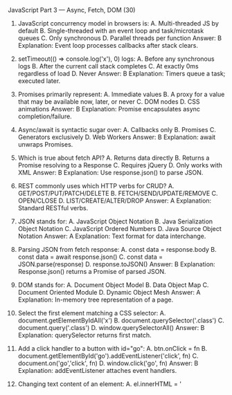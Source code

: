 JavaScript Part 3 — Async, Fetch, DOM (30)

1) JavaScript concurrency model in browsers is:
   A. Multi-threaded JS by default
   B. Single-threaded with an event loop and task/microtask queues
   C. Only synchronous
   D. Parallel threads per function
   Answer: B
   Explanation: Event loop processes callbacks after stack clears.

2) setTimeout(() => console.log('x'), 0) logs:
   A. Before any synchronous logs
   B. After the current call stack completes
   C. At exactly 0ms regardless of load
   D. Never
   Answer: B
   Explanation: Timers queue a task; executed later.

3) Promises primarily represent:
   A. Immediate values
   B. A proxy for a value that may be available now, later, or never
   C. DOM nodes
   D. CSS animations
   Answer: B
   Explanation: Promise encapsulates async completion/failure.

4) Async/await is syntactic sugar over:
   A. Callbacks only
   B. Promises
   C. Generators exclusively
   D. Web Workers
   Answer: B
   Explanation: await unwraps Promises.

5) Which is true about fetch API?
   A. Returns data directly
   B. Returns a Promise resolving to a Response
   C. Requires jQuery
   D. Only works with XML
   Answer: B
   Explanation: Use response.json() to parse JSON.

6) REST commonly uses which HTTP verbs for CRUD?
   A. GET/POST/PUT/PATCH/DELETE
   B. FETCH/SEND/UPDATE/REMOVE
   C. OPEN/CLOSE
   D. LIST/CREATE/ALTER/DROP
   Answer: A
   Explanation: Standard RESTful verbs.

7) JSON stands for:
   A. JavaScript Object Notation
   B. Java Serialization Object Notation
   C. JavaScript Ordered Numbers
   D. Java Source Object Notation
   Answer: A
   Explanation: Text format for data interchange.

8) Parsing JSON from fetch response:
   A. const data = response.body
   B. const data = await response.json()
   C. const data = JSON.parse(response)
   D. response.toJSON()
   Answer: B
   Explanation: Response.json() returns a Promise of parsed JSON.

9) DOM stands for:
   A. Document Object Model
   B. Data Object Map
   C. Document Oriented Module
   D. Dynamic Object Mesh
   Answer: A
   Explanation: In-memory tree representation of a page.

10) Select the first element matching a CSS selector:
    A. document.getElementByIdAll('x')
    B. document.querySelector('.class')
    C. document.query('.class')
    D. window.querySelectorAll()
    Answer: B
    Explanation: querySelector returns first match.

11) Add a click handler to a button with id="go":
    A. btn.onClick = fn
    B. document.getElementById('go').addEventListener('click', fn)
    C. document.on('go','click', fn)
    D. window.click('go', fn)
    Answer: B
    Explanation: addEventListener attaches event handlers.

12) Changing text content of an element:
    A. el.innerHTML = '<script>'
    B. el.textContent = 'Hello'
    C. el.value = 'Hello' for any element
    D. el.appendStyle('Hello')
    Answer: B
    Explanation: textContent sets text safely.

13) Preventing default form submit:
    A. event.stop()
    B. event.stopPropagation()
    C. event.preventDefault()
    D. return false always
    Answer: C
    Explanation: preventDefault cancels default action.

14) Which is a common pitfall with async code?
    A. Believing setTimeout(0) runs before synchronous code
    B. Using const
    C. Using CSS
    D. Writing small functions
    Answer: A
    Explanation: Timers execute after stack clears.

15) Safely inserting user-provided text into the DOM:
    A. innerHTML with concatenation
    B. textContent or createTextNode
    C. document.write
    D. eval()
    Answer: B
    Explanation: Avoid XSS; don’t set HTML directly from user input.

16) With fetch, how do you handle non-2xx statuses?
    A. Fetch throws automatically
    B. Check response.ok or status and branch
    C. It’s impossible
    D. Use console.error only
    Answer: B
    Explanation: Fetch resolves on HTTP errors; you must check status.

17) Which header typically indicates JSON payload on POST?
    A. Accept: text/html
    B. Content-Type: application/json
    C. Authorization: Bearer
    D. Origin: *
    Answer: B
    Explanation: Content-Type declares body format.

18) Debouncing scroll or input events helps with:
    A. Memory leaks
    B. Limiting frequency of handler execution
    C. CSS specificity
    D. Access control
    Answer: B
    Explanation: Debounce/throttle improve performance.

19) The event target property refers to:
    A. The current listener’s element only
    B. The element that triggered the event
    C. The window
    D. The document always
    Answer: B
    Explanation: event.target is original source.

20) Which approach updates UI without full page reload?
    A. XMLHttpRequest/fetch with DOM updates (AJAX)
    B. Linking to a new page only
    C. Using only CSS transitions
    D. Server restarts
    Answer: A
    Explanation: AJAX pattern updates parts of page.

21) Which is true about CORS?
    A. Client can bypass it automatically
    B. Server must allow origins via headers
    C. It’s a CSS feature
    D. Only applies to images
    Answer: B
    Explanation: Cross-Origin Resource Sharing controlled by server.

22) A good practice when manipulating lists in the DOM repeatedly is to:
    A. Force synchronous layouts
    B. Use document fragments or batch updates
    C. Use alert()
    D. Set innerHTML in a loop thousands of times
    Answer: B
    Explanation: Reduces reflows and improves performance.

23) Async function error handling uses:
    A. try/catch around await or .catch on the Promise
    B. Only window.onerror
    C. Synchronous catch only
    D. Not needed
    Answer: A
    Explanation: Handle rejections/errors with try/catch or promise chains.

24) The Response.json() method:
    A. Is synchronous
    B. Returns a Promise that resolves with parsed JSON
    C. Mutates response
    D. Only works in Node
    Answer: B
    Explanation: Parsing is async.

25) A DOMContentLoaded event fires when:
    A. All images and styles finish loading
    B. Initial HTML has been parsed
    C. The service worker is ready
    D. After onload only
    Answer: B
    Explanation: DOM ready before all subresources.

26) To read or change classes on an element programmatically:
    A. el.style.className
    B. el.classList.add/remove/toggle
    C. el.classes()
    D. el.setAttribute('styles','')
    Answer: B
    Explanation: classList API is convenient and safe.

27) Which is a safe pattern for updating many rows from fetched JSON?
    A. Build HTML strings and eval
    B. Map JSON to elements, append via DocumentFragment, replace container
    C. Insert one row at a time with synchronous layout forced
    D. Use alert in a loop
    Answer: B
    Explanation: Batching avoids excessive reflow/paint.

28) A typical REST GET to an API endpoint returns:
    A. UI HTML for browsers only
    B. Structured data like JSON
    C. Compiled WASM
    D. CSS styles
    Answer: B
    Explanation: APIs return data; clients render it.

29) The best place to attach event handlers for dynamically-created elements is often:
    A. Directly on each element only
    B. Event delegation on a stable ancestor element
    C. window
    D. document.head
    Answer: B
    Explanation: Delegation uses bubbling to reduce listeners.

30) Security note for user-supplied HTML:
    A. It’s safe to trust if from same origin
    B. Sanitize or avoid innerHTML; prefer textContent
    C. Use eval for fast parsing
    D. Nothing needed
    Answer: B
    Explanation: Prevent XSS by not injecting raw HTML.
